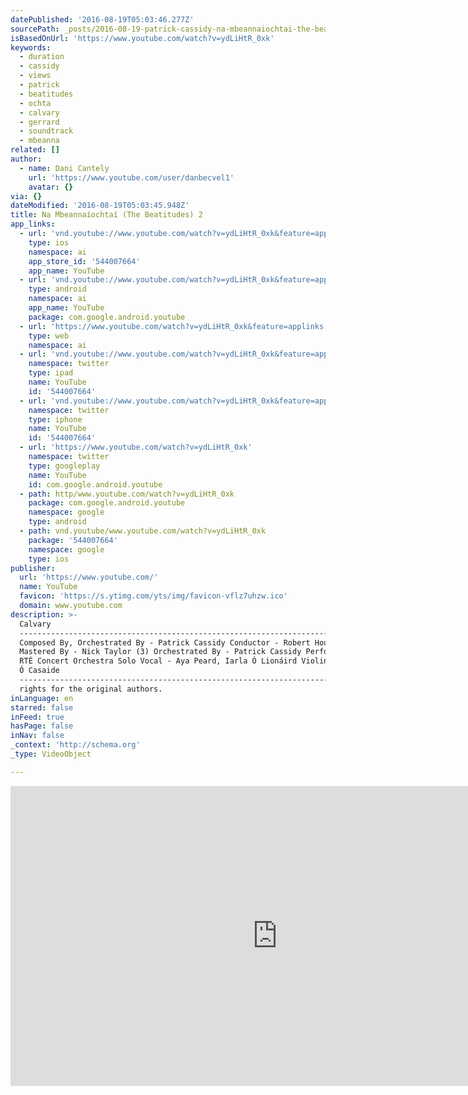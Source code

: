 ```yaml
---
datePublished: '2016-08-19T05:03:46.277Z'
sourcePath: _posts/2016-08-19-patrick-cassidy-na-mbeannaiochtai-the-beatitudes.md
isBasedOnUrl: 'https://www.youtube.com/watch?v=ydLiHtR_0xk'
keywords:
  - duration
  - cassidy
  - views
  - patrick
  - beatitudes
  - ochta
  - calvary
  - gerrard
  - soundtrack
  - mbeanna
related: []
author:
  - name: Dani Cantely
    url: 'https://www.youtube.com/user/danbecvel1'
    avatar: {}
via: {}
dateModified: '2016-08-19T05:03:45.948Z'
title: Na Mbeannaíochtaí (The Beatitudes) 2
app_links:
  - url: 'vnd.youtube://www.youtube.com/watch?v=ydLiHtR_0xk&feature=applinks'
    type: ios
    namespace: ai
    app_store_id: '544007664'
    app_name: YouTube
  - url: 'vnd.youtube://www.youtube.com/watch?v=ydLiHtR_0xk&feature=applinks'
    type: android
    namespace: ai
    app_name: YouTube
    package: com.google.android.youtube
  - url: 'https://www.youtube.com/watch?v=ydLiHtR_0xk&feature=applinks'
    type: web
    namespace: ai
  - url: 'vnd.youtube://www.youtube.com/watch?v=ydLiHtR_0xk&feature=applinks'
    namespace: twitter
    type: ipad
    name: YouTube
    id: '544007664'
  - url: 'vnd.youtube://www.youtube.com/watch?v=ydLiHtR_0xk&feature=applinks'
    namespace: twitter
    type: iphone
    name: YouTube
    id: '544007664'
  - url: 'https://www.youtube.com/watch?v=ydLiHtR_0xk'
    namespace: twitter
    type: googleplay
    name: YouTube
    id: com.google.android.youtube
  - path: http/www.youtube.com/watch?v=ydLiHtR_0xk
    package: com.google.android.youtube
    namespace: google
    type: android
  - path: vnd.youtube/www.youtube.com/watch?v=ydLiHtR_0xk
    package: '544007664'
    namespace: google
    type: ios
publisher:
  url: 'https://www.youtube.com/'
  name: YouTube
  favicon: 'https://s.ytimg.com/yts/img/favicon-vflz7uhzw.ico'
  domain: www.youtube.com
description: >-
  Calvary
  --------------------------------------------------------------------------
  Composed By, Orchestrated By - Patrick Cassidy Conductor - Robert Houlihan
  Mastered By - Nick Taylor (3) Orchestrated By - Patrick Cassidy Performer -
  RTÉ Concert Orchestra Solo Vocal - Aya Peard, Iarla Ó Lionáird Violin - Odhrán
  Ó Casaide
  -------------------------------------------------------------------------- All
  rights for the original authors.
inLanguage: en
starred: false
inFeed: true
hasPage: false
inNav: false
_context: 'http://schema.org'
_type: VideoObject

---
```

<iframe src="https://cdn.embedly.com/widgets/media.html?src=https%3A%2F%2Fwww.youtube.com%2Fembed%2FydLiHtR_0xk%3Ffeature%3Doembed&amp;url=http%3A%2F%2Fwww.youtube.com%2Fwatch%3Fv%3DydLiHtR_0xk&amp;image=https%3A%2F%2Fi.ytimg.com%2Fvi%2FydLiHtR_0xk%2Fhqdefault.jpg&amp;key=b7d04c9b404c499eba89ee7072e1c4f7&amp;type=text%2Fhtml&amp;schema=youtube" width="854" height="480" scrolling="no" frameborder="0" allowfullscreen="" style=""></iframe>